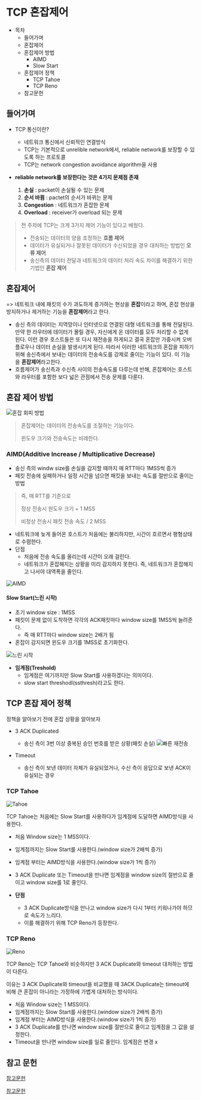 # TCP 혼잡제어

- 목차
  - 들어가며
  - 혼잡제어
  - 혼잡제어 방법
    - AIMD
    - Slow Start
  - 혼잡제어 정책
    - TCP Tahoe
    - TCP Reno
  - 참고문헌

## 들어가며
- TCP 통신이란?
  - 네트워크 통신에서 신뢰적인 연결방식
  - TCP는 기본적으로 unrelible network에서, reliable network를 보장할 수 있도록 하는 프로토콜
  - TCP는 network congestion avoidance algorithm을 사용

- **reliable network를 보장한다는 것은 4가지 문제점 존재**
  1. **손실** : packet이 손실될 수 있는 문제
  2. **순서 바뀜** : pactet의 순서가 바뀌는 문제
  3. **Congestion** : 네트워크가 혼잡한 문제
  4. **Overload** : receiver가 overload 되는 문제

> 전 주차에 TCP는 크게 3가지 제어 기능이 있다고 배웠다.
> - 전송되는 데이터의 양을 조정하는 **흐름 제어**
> - 데이터가 유실되거나 잘못된 데이터가 수신되었을 경우 대처하는 방법인 **오류 제어**
> - 송신측의 데이터 전달과 네트워크의 데이터 처리 속도 차이를 해결하기 위한 기법인 **혼잡 제어**


## 혼잡제어
=> 네트워크 내에 패킷의 수가 과도하게 증가하는 현상을 **혼잡**이라고 하며, 혼잡 현상을 방지하거나 제거하는 기능을 **혼잡제어**라고 한다.

- 송신 측의 데이터는 지역망이나 인터넷으로 연결된 대형 네트워크를 통해 전달된다. 만약 한 라우터에 데이터가 몰릴 경우, 자신에게 온 데이터를 모두 처리할 수 없게 된다. 이런 경우 호스트들은 또 다시 재전송을 하게되고 결국 혼잡만 가중시켜 오버플로우나 데이터 손실을 발생시키게 된다. 따라서 이러한 네트워크의 혼잡을 피하기 위해 송신측에서 보내는 데이터의 전송속도를 강제로 줄이는 기능이 있다. 이 기능을 **혼잡제어**라고한다.
- 흐름제어가 송신측과 수신측 사이의 전송속도를 다루는데 반해, 혼잡제어는 호스트와 라우터를 포함한 보다 넓은 관점에서 전송 문제를 다룬다.

## 혼잡 제어 방법
![혼잡 회피 방법](asset/1.png)

> 혼잡제어는 데이터의 전송속도를 조절하는 기능이다.
> 
> 윈도우 크기와 전송속도는 비례한다.

### AIMD(Additive Increase / Multiplicative Decrease)
- 송신 측의 windw size를 손실을 감지할 때까지 매 RTT마다 1MSS씩 증가
- 패킷 전송에 실패하거나 일정 시간을 넘으면 패킷을 보내는 속도를 절반으로 줄이는 방법
> 즉, 매 RTT를 기준으로
> 
> 정상 전송시 원도우 크기 + 1 MSS
> 
> 비정상 전송시 패킷 전송 속도 / 2 MSS

- 네트워크에 늦게 들어온 호스트가 처음에는 불리하지만, 시간이 흐르면서 평형상태로 수렴한다.
- 단점
  - 처음에 전송 속도를 올리는데 시간이 오래 걸린다.
  - 네트워크가 혼잡해지는 상황을 미리 감지하지 못한다. 즉, 네트워크가 혼잡해지고 나서야 대역폭을 줄인다.

![AIMD](asset/4.png)


#### Slow Start(느린 시작)
- 초기 window size : 1MSS
- 패킷이 문제 없이 도착하면 각각의 ACK패킷마다 window size를 1MSS씩 늘려준다.
  - 즉 매 RTT마다 window size는 2배가 됨
- 혼잡이 감지되면 윈도우 크기를 1MSS로 초기화한다.

![느린 시작](asset/3.png)

- **임계점(Treshold)** 
  - 임계점은 여기까지만 Slow Start를 사용하겠다는 의미이다.
  - slow start threshodl(ssthresh)라고도 한다.

## TCP 혼잡 제어 정책
정책을 알아보기 전에 혼잡 상황을 알아보자

- 3 ACK Duplicated
  - 송신 측이 3번 이상 중복된 승인 번호를 받은 상황(패킷 손실)
![빠른 재전송](asset/2.png)

- Timeout
  - 송신 측이 보낸 데이터 자체가 유실되었거나, 수신 측이 응답으로 보낸 ACK이 유실되는 경우


### TCP Tahoe

![Tahoe](asset/5.png)

TCP Tahoe는 처음에는 Slow Start를 사용하다가 임계점에 도달하면 AIMD방식을 사용한다.

- 처음 Window size는 1 MSS이다.
- 임계점까지는 Slow Start를 사용한다.(window size가 2배씩 증가)
- 임계점 부터는 AIMD방식을 사용한다.(window size가 1씩 증가)
- 3 ACK Duplicate 또는 Timeout을 만나면 임계점을 window size의 절반으로 줄이고 window size를 1로 줄인다.

- **단점**
  - 3 ACK Duplicate방식을 만나고 window size가 다시 1부터 키워나가야 하므로 속도가 느리다.
  - 이를 해결하기 위해 TCP Reno가 등장한다.


### TCP Reno

![Reno](asset/6.png)

TCP Reno는 TCP Tahoe와 비슷하지만 3 ACK Duplicate와 timeout 대처하는 방법이 다른다.

이유는 3 ACK Duplicate와 timeout을 비교했을 때 3ACK Duplicate는 timeout에 비해 큰 혼잡이 아니라는 가정하에 가볍게 대처하는 방식이다.

- 처음 Window size는 1 MSS이다.
- 임계점까지는 Slow Start를 사용한다.(window size가 2배씩 증가)
- 임계점 부터는 AIMD방식을 사용한다.(window size가 1씩 증가)
- 3 ACK Duplicate를 만나면 window size를 절반으로 줄이고 임계점을 그 값을 설정한다.
- Timeout을 만나면 window size를 일로 줄인다. 임계점은 변경 x


## 참고 문헌
[참고문헌](https://evan-moon.github.io/2019/11/26/tcp-congestion-control/)

[참고문헌](https://code-lab1.tistory.com/30)

